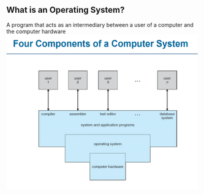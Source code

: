 ## What is an Operating System? <br>
A program that acts as an intermediary between a user of a computer and the computer hardware
<img src="zacademy/os/chapters/pics/four_components_os.png"  width="500">
